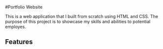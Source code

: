 #Portfolio Website

This is a web application that I built from scratch using HTML and CSS. The purpose of this project is to showcase my skills and abilities to potential employes.

## Features